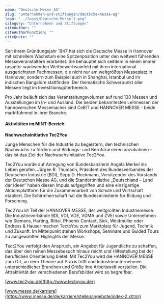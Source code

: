 ```yaml
---
name: "Deutsche Messe AG"
slug: "unternehmen-und-stiftungen/deutsche-messe-ag"
logo: "../logos/Deutsche-Messe-1.png"
category: "Unternehmen und Stiftungen"
citeAuthor: ""
citeAuthorFunction: ""
citeQuote: ""
---
```


Seit ihrem Gründungsjahr 1947 hat sich die Deutsche Messe in Hanno­ver mit schnellem Wachstum eine Spitzenposition unter den weltweit führenden Messeveranstaltern erarbeitet. Sie behauptet sich seitdem in einem immer rasanter wachsenden Wettbewerbsumfeld mit ihren international ausgerichteten Fachmessen, die nicht nur am welt­größten Messeplatz in Hannover, sondern zum Beispiel auch in Shanghai, Istanbul und im indischen Bangalore stattfinden. Der the­matische Schwerpunkt aller Messen liegt im Investitionsgüterbereich.

Pro Jahr beläuft sich das Veranstaltungsvolumen auf rund 130 Messen und Ausstellungen im In- und Ausland. Die beiden bekanntesten Leitmessen der hannoverschen Messemacher sind CeBIT und HANNOVER MESSE - beide marktführend in ihrer Branche.

#### Aktivitäten im MINT-Bereich

**Nachwuchsinitiative Tec2You**

Junge Menschen für die Industrie zu begeistern, den technischen Nachwuchs zu fördern und Bildungs- und Berufskarrieren anzubahnen – das ist das Ziel der Nachwuchsinitiative Tec2You.

Tec2You wurde auf Anregung von Bundeskanzlerin Angela Merkel ins Leben gerufen. Jürgen R. Thumann, Präsident des Bundesverbandes der Deutschen Industrie (BDI), Sepp D. Heckmann, Vorsitzender des Vorstands der Deutschen Messe AG, und die Standortinitiative „Deutschland – Land der Ideen“ haben diesen Impuls aufgegriffen und eine einzigartige Aktionsplattform für die Zusammenarbeit von Schule und Wirtschaft etabliert. Die Schirmherrschaft hat die Bundesministerin für Bildung und Forschung.

Tec2You ist Teil der HANNOVER MESSE, der weltgrößten Industriemesse. Die Industrieverbände BDI, VDI, VDE, VDMA und ZVEI sowie Unternehmen wie Siemens, Harting, Rittal, Phoenix Contact, Sick, Weidmüller oder Endress & Hauser machen TectoYou zum Marktplatz für Jugend, Technik und Zukunft. Im Mittelpunkt stehen Workshops, Seminare und Guided Tours zu ausgewählten Highlights der Messe.

Tect2You verfolgt den Anspruch, ein Angebot für Jugendliche zu schaffen, das über den reinen Messebesuch hinaus reicht und Hilfestellung bei der beruflichen Orientierung bietet. Mit Tec2You wird die HANNOVER MESSE zum Ort, an dem Theorie auf Praxis trifft und Industrieunternehmen unterschiedlicher Branchen und Größe ihre Arbeitswelt vorstellen. Die Attraktivität der verschiedenen Berufsbilder wird so begreifbar.

[www.tec2you.de](http://www.tectoyou.de/)

[www.messe.de/karriere](https://www.messe.de/de/karriere/stellenangebote/index-2.xhtml)
